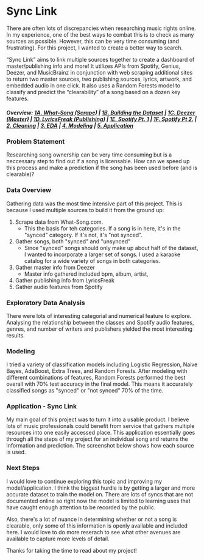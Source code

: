 # Sync Link

There are often lots of discrepancies when researching music rights online. In my experience, one of the best ways to combat this is to check as many sources as possible. However,  this can be very time consuming (and frustrating). For this project, I wanted to create a better way to search. 

“Sync Link” aims to link multiple sources together to create a dashboard of master/publishing info and more! It utilizes APIs from Spotify, Genius, Deezer, and MusicBrainz in conjunction with web scraping additional sites to return two master sources, two publishing sources, lyrics, artwork, and embedded audio in one click. It also uses a Random Forests model to classify and predict the “clearability” of a song based on a dozen key features. 

##### Overview: [1A. What-Song (Scrape)]() | [1B. Building the Dataset]() | [1C. Deezer (Master)]() | [1D. LyricsFreak (Publishing)]() | [1E. Spotify Pt. 1]() | [1F. Spotify Pt 2.]() | [2. Cleaning]() | [3. EDA]()  | [4. Modeling]()  | [5. Application]()

### Problem Statement
Researching song ownership can be very time consuming but is a neccessary step to find out if a song is licensable. How can we speed up this process and make a prediction if the song has been used before (and is clearable)?


### Data Overview 
Gathering data was the most time intensive part of this project. This is because I used multiple sources to build it from the ground up:
1. Scrape data from What-Song.com.
    - This the basis for teh categories. If a song is in here, it's in the "synced" category. If it's not, it's "not synced".
2. Gather songs, both "synced" and "unsynced" 
    - Since "synced" songs should only make up about half of the dataset, I wanted to incorporate a larger set of songs. I used a karaoke catalog for a wide variety of songs in both categories.
3. Gather master info from Deezer
    - Master info gathered included bpm, album, artist, 
4. Gather publishing info from LyricsFreak
5. Gather audio features from Spotify


### Exploratory Data Analysis
There were lots of interesting categorial and numerical feature to explore. Analysing the relationship between the classes and Spotify audio features, genres, and number of writers and publishers yielded the most interesting results.

### Modeling
I tried a variety of classification models including Logistic Regression, Naive Bayes, AdaBoost, Extra Trees, and Random Forests. After modeling with different combinations of features, Random Forests performed the best overall with 70% test accuracy in the final model. This means it accurately classified songs as "synced" or "not synced" 70% of the time.

### Application - Sync Link
My main goal of this project was to turn it into a usable product. I believe lots of music professionals could benefit from service that gathers multiple resources into one easily accessed place. This application essentially goes through all the steps of my project for an individual song and returns the information and prediction. The screenshot below shows how each source is used. 

### Next Steps
I would love to continue exploring this topic and improving my model/application. I think the biggest hurdle is by getting a larger and more accurate dataset to train the model on. There are lots of syncs that are not documented online so right now the model is limited to learning uses that have caught enough attention to be recorded by the public. 

Also, there's a lot of nuance in determining whether or not a song is clearable, only some of this information is openly available and included here. I would love to do more reserach to see what other avenues are available to capture more levels of detail. 

Thanks for taking the time to read about my project!
